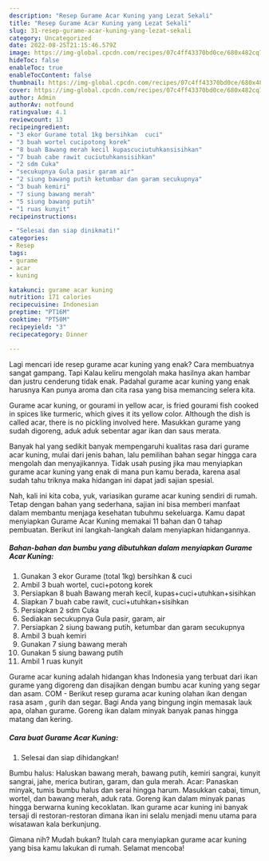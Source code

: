 ```yaml
---
description: "Resep Gurame Acar Kuning yang Lezat Sekali"
title: "Resep Gurame Acar Kuning yang Lezat Sekali"
slug: 31-resep-gurame-acar-kuning-yang-lezat-sekali
category: Uncategorized
date: 2022-08-25T21:15:46.579Z
image: https://img-global.cpcdn.com/recipes/07c4ff43370bd0ce/680x482cq70/gurame-acar-kuning-foto-resep-utama.jpg
hideToc: false
enableToc: true
enableTocContent: false
thumbnail: https://img-global.cpcdn.com/recipes/07c4ff43370bd0ce/680x482cq70/gurame-acar-kuning-foto-resep-utama.jpg
cover: https://img-global.cpcdn.com/recipes/07c4ff43370bd0ce/680x482cq70/gurame-acar-kuning-foto-resep-utama.jpg
author: Admin
authorAv: notfound
ratingvalue: 4.1
reviewcount: 13
recipeingredient:
- "3 ekor Gurame total 1kg bersihkan  cuci"
- "3 buah wortel cucipotong korek"
- "8 buah Bawang merah kecil kupascuciutuhkansisihkan"
- "7 buah cabe rawit cuciutuhkansisihkan"
- "2 sdm Cuka"
- "secukupnya Gula pasir garam air"
- "2 siung bawang putih ketumbar dan garam secukupnya"
- "3 buah kemiri"
- "7 siung bawang merah"
- "5 siung bawang putih"
- "1 ruas kunyit"
recipeinstructions:

- "Selesai dan siap dinikmati!"
categories:
- Resep
tags:
- gurame
- acar
- kuning

katakunci: gurame acar kuning 
nutrition: 171 calories
recipecuisine: Indonesian
preptime: "PT16M"
cooktime: "PT50M"
recipeyield: "3"
recipecategory: Dinner

---
```



Lagi mencari ide resep gurame acar kuning yang enak? Cara membuatnya sangat gampang. Tapi Kalau keliru mengolah maka hasilnya akan hambar dan justru cenderung tidak enak. Padahal gurame acar kuning yang enak harusnya Kan punya aroma dan cita rasa yang bisa memancing selera kita.


Gurame acar kuning, or gourami in yellow acar, is fried gourami fish cooked in spices like turmeric, which gives it its yellow color. Although the dish is called acar, there is no pickling involved here. Masukkan gurame yang sudah digoreng, aduk aduk sebentar agar ikan dan saus merata.

Banyak hal yang sedikit banyak mempengaruhi kualitas rasa dari gurame acar kuning, mulai dari jenis bahan, lalu pemilihan bahan segar hingga cara mengolah dan menyajikannya. Tidak usah pusing jika mau menyiapkan gurame acar kuning yang enak di mana pun kamu berada, karena asal sudah tahu triknya maka hidangan ini dapat jadi sajian spesial.


Nah, kali ini kita coba, yuk, variasikan gurame acar kuning sendiri di rumah. Tetap dengan bahan yang sederhana, sajian ini bisa memberi manfaat dalam membantu menjaga kesehatan tubuhmu sekeluarga. Kamu dapat menyiapkan Gurame Acar Kuning memakai 11 bahan dan 0 tahap pembuatan. Berikut ini langkah-langkah dalam menyiapkan hidangannya.

<!--inarticleads1-->

##### Bahan-bahan dan bumbu yang dibutuhkan dalam menyiapkan Gurame Acar Kuning:

1. Gunakan 3 ekor Gurame (total 1kg) bersihkan &amp; cuci
1. Ambil 3 buah wortel, cuci+potong korek
1. Persiapkan 8 buah Bawang merah kecil, kupas+cuci+utuhkan+sisihkan
1. Siapkan 7 buah cabe rawit, cuci+utuhkan+sisihkan
1. Persiapkan 2 sdm Cuka
1. Sediakan secukupnya Gula pasir, garam, air
1. Persiapkan 2 siung bawang putih, ketumbar dan garam secukupnya
1. Ambil 3 buah kemiri
1. Gunakan 7 siung bawang merah
1. Gunakan 5 siung bawang putih
1. Ambil 1 ruas kunyit


Gurame acar kuning adalah hidangan khas Indonesia yang terbuat dari ikan gurame yang digoreng dan disajikan dengan bumbu acar kuning yang segar dan asam. COM - Berikut resep gurama acar kuning olahan ikan dengan rasa asam , gurih dan segar. Bagi Anda yang bingung ingin memasak lauk apa, olahan gurame. Goreng ikan dalam minyak banyak panas hingga matang dan kering. 

<!--inarticleads2-->

##### Cara buat Gurame Acar Kuning:


1. Selesai dan siap dihidangkan!

Bumbu halus: Haluskan bawang merah, bawang putih, kemiri sangrai, kunyit sangrai, jahe, merica butiran, garam, dan gula merah. Acar: Panaskan minyak, tumis bumbu halus dan serai hingga harum. Masukkan cabai, timun, wortel, dan bawang merah, aduk rata. Goreng ikan dalam minyak panas hingga berwarna kuning kecoklatan. Ikan gurame acar kuning ini banyak tersaji di restoran-restoran dimana ikan ini selalu menjadi menu utama para wisatawan kala berkunjung. 

Gimana nih? Mudah bukan? Itulah cara menyiapkan gurame acar kuning yang bisa kamu lakukan di rumah. Selamat mencoba!
